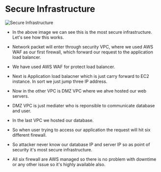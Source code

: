 # Secure Infrastructure

![Secure Infrastructure](https://github.com/harsh-viradia/Secure-Infrastructure-For-Web-Application-Hosting/assets/140060556/7ccd6f1e-b1f2-4f34-8ba5-1fded5be10d2)


- In the above image we can see this is the most secure infrastructure. Let's see how this works.

- Network packet will enter through security VPC, where we used AWS WAF as our first firewall, which forward our request to the application load balancer.
- We have used AWS WAF for protect load balancer.
- Next is Application load balacner which is just carry forward to EC2 instance. In sort we just jump three IP address.
- Now in the other VPC is DMZ VPC where we ahve hosted our web servers. 
- DMZ VPC is just mediater who is reponsible to communicate database and user. 
- In the last VPC we hosted our database. 
- So when user trying to access our application the request will hit six different firewall. 
- So attacker never know our database IP and server IP so as point of security it's most secure infrastructure.
- All six firewall are AWS managed so there is no problem with downtime or any other issue so it's highly available also.   